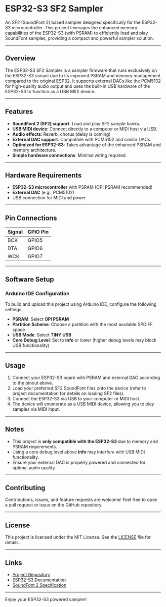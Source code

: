 # ESP32-S3 SF2 Sampler

An SF2 (SoundFont 2) based sampler designed specifically for the ESP32-S3 microcontroller. This project leverages the enhanced memory capabilities of the ESP32-S3 (with PSRAM) to efficiently load and play SoundFont samples, providing a compact and powerful sampler solution.

---

## Overview

The ESP32-S3 SF2 Sampler is a sampler firmware that runs exclusively on the ESP32-S3 variant due to its improved PSRAM and memory management compared to the original ESP32. It supports external DACs like the PCM5102 for high-quality audio output and uses the built-in USB hardware of the ESP32-S3 to function as a USB MIDI device.

---

## Features

- **SoundFont 2 (SF2) support**: Load and play SF2 sample banks.
- **USB MIDI device**: Connect directly to a computer or MIDI host via USB.
- **Audio effects**: Reverb, chorus (delay is coming)
- **External DAC support**: Compatible with PCM5102 and similar DACs.
- **Optimized for ESP32-S3**: Takes advantage of the enhanced PSRAM and memory architecture.
- **Simple hardware connections**: Minimal wiring required.

---

## Hardware Requirements

- **ESP32-S3 microcontroller** with PSRAM (OPI PSRAM recommended)
- **External DAC** (e.g., PCM5102)
- USB connection for MIDI and power

---

## Pin Connections

| Signal | GPIO Pin |
|--------|----------|
| BCK    | GPIO5    |
| DTA    | GPIO6    |
| WCK    | GPIO7    |

---

## Software Setup

### Arduino IDE Configuration

To build and upload this project using Arduino IDE, configure the following settings:

- **PSRAM**: Select **OPI PSRAM**
- **Partition Scheme**: Choose a partition with the most available SPDIFF space
- **USB Mode**: Select **TINY USB**
- **Core Debug Level**: Set to **Info** or lower (higher debug levels may block USB functionality)

---

## Usage

1. Connect your ESP32-S3 board with PSRAM and external DAC according to the pinout above.
2. Load your preferred SF2 SoundFont files onto the device (refer to project documentation for details on loading SF2 files).
3. Connect the ESP32-S3 via USB to your computer or MIDI host.
4. The device will enumerate as a USB MIDI device, allowing you to play samples via MIDI input.

---

## Notes

- This project is **only compatible with the ESP32-S3** due to memory and PSRAM requirements.
- Using a core debug level above **Info** may interfere with USB MIDI functionality.
- Ensure your external DAC is properly powered and connected for optimal audio quality.

---

## Contributing

Contributions, issues, and feature requests are welcome! Feel free to open a pull request or issue on the GitHub repository.

---

## License

This project is licensed under the MIT License. See the [LICENSE](LICENSE) file for details.

---

## Links

- [Project Repository](https://github.com/copych/SF2_Sampler)
- [ESP32-S3 Documentation](https://www.espressif.com/en/products/socs/esp32-s3)
- [SoundFont 2 Specification](https://en.wikipedia.org/wiki/SoundFont)

---

Enjoy your ESP32-S3 powered sampler!

